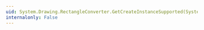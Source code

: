 ```yaml
---
uid: System.Drawing.RectangleConverter.GetCreateInstanceSupported(System.ComponentModel.ITypeDescriptorContext)
internalonly: False
---
```

